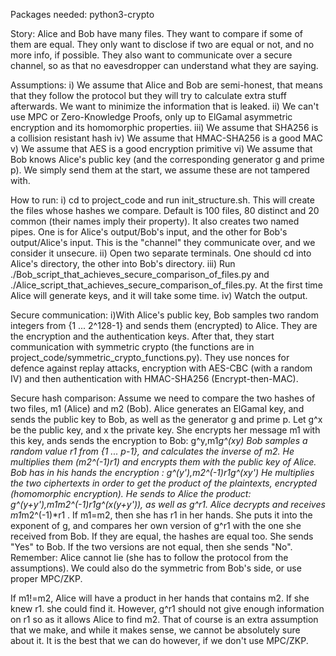 Packages needed: python3-crypto

Story:
Alice and Bob have many files. They want to compare if some of them are equal. They only want to disclose if two are equal or not, and no more info, if possible.
They also want to communicate over a secure channel, so as that no eavesdropper can understand what they are saying.

Assumptions:
i) We assume that Alice and Bob are semi-honest, that means that they follow the protocol but they will try to calculate extra stuff afterwards. We want to minimize the information that is leaked.
ii) We can't use MPC or Zero-Knowledge Proofs, only up to ElGamal asymmetric encryption and its homomorphic properties.
iii) We assume that SHA256 is a collision resistant hash
iv) We assume that HMAC-SHA256 is a good MAC
v) We assume that AES is a good encryption primitive
vi) We assume that Bob knows Alice's public key (and the corresponding generator g and prime p). We simply send them at the start, we assume these are not tampered with.


How to run:
i) cd to project_code and run init_structure.sh. This will create the files whose hashes we compare. Default is 100 files, 80 distinct and 20 common (their names imply their property).
It also creates two named pipes. One is for Alice's output/Bob's input, and the other for Bob's output/Alice's input. This is the "channel" they communicate over, and we consider it unsecure.
ii) Open two separate terminals. One should cd into Alice's directory, the other into Bob's directory.
iii) Run ./Bob_script_that_achieves_secure_comparison_of_files.py and ./Alice_script_that_achieves_secure_comparison_of_files.py. At the first time Alice will generate keys, and it will take some time.
iv) Watch the output.

Secure communication:
i)With Alice's public key, Bob samples two random integers from {1 ... 2^128-1} and sends them (encrypted) to Alice. They are the encryption and the authentication keys.
After that, they start communication with symmetric crypto (the functions are in project_code/symmetric_crypto_functions.py). They use nonces for defence against replay attacks, encryption with AES-CBC (with a random IV) and then authentication with HMAC-SHA256 (Encrypt-then-MAC).

Secure hash comparison:
Assume we need to compare the two hashes of two files, m1 (Alice) and m2 (Bob).
Alice generates an ElGamal key, and sends the public key to Bob, as well as the generator g and prime p. Let g^x be the public key, and x the private key.
She encrypts her message m1 with this key, ands sends the encryption to Bob: g^y,m1*g^(xy)
Bob samples a random value r1 from {1 ... p-1}, and calculates the inverse of m2. He multiplies them (m2^(-1)*r1) and encrypts them with the public key of Alice.
Bob has in his hands the encryption : g^(y'),m2^(-1)*r1*g^(xy')
He multiplies the two ciphertexts in order to get the product of the plaintexts, encrypted (homomorphic encryption).
He sends to Alice the product: g^(y+y'),m1*m2^(-1)*r1*g^(x(y+y')), as well as g^r1.
Alice decrypts and receives m1*m2^(-1)*r1 . If m1=m2, then she has r1 in her hands. She puts it into the exponent of g, and compares her own version of g^r1 with the one she received from Bob. If they are equal, the hashes are equal too. She sends "Yes" to Bob. If the two versions are not equal, then she sends "No".
Remember: Alice cannot lie (she has to follow the protocol from the assumptions). We could also do the symmetric from Bob's side, or use proper MPC/ZKP.

If m1!=m2, Alice will have a product in her hands that contains m2. If she knew r1. she could find it. However, g^r1 should not give enough information on r1 so as it allows Alice to find m2. That of course is an extra assumption that we make, and while it makes sense, we cannot be absolutely sure about it. It is the best that we can do however, if we don't use MPC/ZKP.



